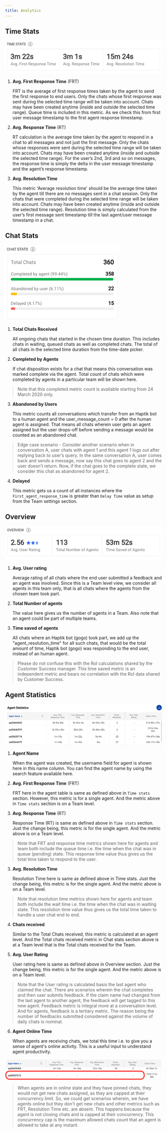 ```yaml
---
title: Analytics
---
```


## Time Stats

![Time_stats](assets/time_stats.png)

1. **Avg. First Response Time** (FRT)

    FRT is the average of first response times taken by the agent to send the first response to end users. Only the chats whose first response was sent during the selected time range will be taken into account. Chats may have been created anytime (inside and outside the selected time range). Queue time is included in this metric. As we check this from first user message timestamp to the first agent response timestamp.
    
2. **Avg. Response Time** (RT)

    RT calculation is the average time taken by the agent to respond in a chat to all messages and not just the first message. Only the chats whose responses were sent during the selected time range will be taken into account. Chats may have been created anytime (inside and outside the selected time range). For the user’s 2nd, 3rd and so on messages, the response time is simply the delta in the user message timestamp and the agent’s response timestamp. 
    
3. **Avg. Resolution Time**

    This metric 'Average resolution time' should be the average time taken by the agent till there are no messages sent in a chat session. Only the chats that were completed during the selected time range will be taken into account. Chats may have been created anytime (inside and outside the selected time range). Resolution time is simply calculated from the user’s first message sent timestamp till the last agent/user message timestamp in a chat.
    

## Chat Stats

![Chat_stats](assets/chat_stats.png)

1. **Total Chats Received** 
    
    All ongoing chats that started in the chosen time duration. This includes chats in waiting, queued chats as well as completed chats. The total of all chats in the selected time duration from the time-date picker.

2. **Completed by Agents** 
    
    If chat disposition exists for a chat that means this conversation was marked complete via the agent. Total count of chats which were completed by agents in a particular team will be shown here.
    
> Note that this completed metric count is available starting from 24 March 2020 only. 

3. **Abandoned by Users**
    
    This metric counts all conversations which transfer from an Haptik bot to a human agent and the user_message_count = 0 after the human agent is assigned. That means all chats wherein user gets an agent assigned but the user drops-off before sending a message would be counted as an abandoned chat.
    
> Edge case scenario - Consider another scenario when in conversation A, user chats with agent 1 and this agent 1 logs out after replying back to user’s query. In the same conversation A, user comes back and sends a message, now say this chat goes to agent 2 and the user doesn’t return. Now, if the chat goes to the complete state, we consider this chat as abandoned for agent 2.

4. **Delayed**
    
    This metric gets us a count of all instances where the `First_agent_response_time` is greater than `Delay Time` value as setup from the Team settings section. 
    

## Overview

![Overview](assets/overview.png)

1. **Avg. User rating**

    Average rating of all chats where the end user submitted a feedback and an agent was involved. Since this is a Team level view, we consider all agents in this team only, that is all chats where the agents from the chosen team took part.

2. **Total Number of agents**

    The value here gives us the number of agents in a Team. Also note that an agent could be part of multiple teams. 

3. **Time saved of agents**

    All chats where an Haptik bot (gogo) took part, we add up the "agent_resolution_time" for all such chats, that would be the total amount of time, Haptik bot (gogo) was responding to the end user, instead of an human agent.
    
> Please do not confuse this with the RoI calculations shared by the Customer Success manager. This time saved metric is an independent metric and bears no correlation with the RoI data shared by Customer Success.


## Agent Statistics

![Agent_stats](assets/agent_stats_table.png)

1. **Agent Name**

   When the agent was created, the username field for agent is shown here in this name column. You can find the agent name by using the search feature available here.
   
2. **Avg. First Response Time** (FRT)

    FRT here in the agent table is same as defined above in `Time stats` section. However, this metric is for a single agent. And the metric above in `Time stats` section is on a Team level.
    
2. **Avg. Response Time** (RT)

    Response Time (RT) is same as defined above in `Time stats` section. Just the change being, this metric is for the single agent. And the metric above is on a Team level.
    
> Note that FRT and response time metrics shown here for agents and team both include the queue time i.e. the time when the chat was in queue (pending) state. This response time value thus gives us the total time taken to respond to the user. 
    
3. **Avg. Resolution Time**

    Resolution Time here is same as defined above in Time stats. Just the change being, this metric is for the single agent. And the metric above is on a Team level.
    
> Note that resolution time metrics shown here for agents and team both include the wait time i.e. the time when the chat was in waiting state. This resolution time value thus gives us the total time taken to handle a user chat end to end. 
    
4. **Chats received**

    Similar to the Total Chats received, this metric is calculated at an agent level. And the Total chats received metric in Chat stats section above is at a Team level that is the Total chats received for the Team. 

5. **Avg. User Rating**

    User rating here is same as defined above in Overview section. Just the change being, this metric is for the single agent. And the metric above is on a Team level.

> Note that the User rating is calculated basis the last agent who claimed the chat. There are scenarios wherein the chat completes and then user submits feedback. If the claim name had changed from the last agent to another agent, the feedback will get tagged to this new agent. Feedback metric is integral more at a conversation level. And for agents, feedback is a tertiary metric. The reason being the number of feedbacks submitted considered against the volume of daily chats is nominal. 

6. **Agent Online Time**

    When agents are receiving chats, we total this time i.e. to give you a sense of agent's online activity. This is a useful input to understand agent productivity. 
    
![Online agents with no metrics](assets/no_ecm_agent.png)
    
> When agents are in online state and they have pinned chats, they would not get new chats assigned, as they are capped at their concurrency limit. So, we could get scenarios wherein, we have agents online but they don't get new chats and other metrics such as FRT, Resolution Time etc. are absent. This happens because the agent is not closing chats and is capped at their concurrency. This concurrency cap is the maximum allowed chats count that an agent is allowed to take at any instant. 

    
